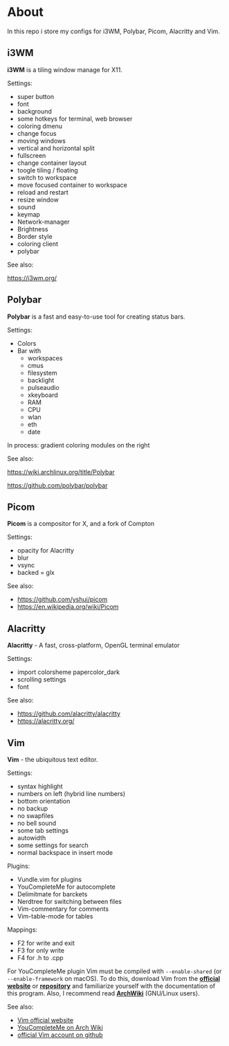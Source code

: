 # About
In this repo i store my configs for i3WM, Polybar, Picom, Alacritty and Vim.

## i3WM
__i3WM__ is a tiling window manage for X11.

Settings:
   * super button
   * font
   * background
   * some hotkeys for terminal, web browser
   * coloring dmenu
   * change focus
   * moving windows
   * vertical and horizontal split
   * fullscreen
   * change container layout
   * toogle tiling / floating
   * switch to workspace
   * move focused container to workspace
   * reload and restart
   * resize window
   * sound
   * keymap
   * Network-manager
   * Brightness
   * Border style
   * coloring client
   * polybar

See also:

https://i3wm.org/

## Polybar

__Polybar__ is a fast and easy-to-use tool for creating status bars.

Settings:
  * Colors
  * Bar with
    + workspaces
    + cmus
    + filesystem
    + backlight
    + pulseaudio
    + xkeyboard
    + RAM
    + CPU
    + wlan
    + eth
    + date

In process: gradient coloring modules on the right 

See also:

https://wiki.archlinux.org/title/Polybar

https://github.com/polybar/polybar

## Picom

__Picom__ is a compositor for X, and a fork of Compton

Settings:
  * opacity for Alacritty
  * blur
  * vsync
  * backed = glx

See also:
  + https://github.com/yshui/picom
  + https://en.wikipedia.org/wiki/Picom

## Alacritty

__Alacritty__ - A fast, cross-platform, OpenGL terminal emulator

Settings:
  * import colorsheme papercolor_dark
  * scrolling settings
  * font
    
See also:
  + https://github.com/alacritty/alacritty
  + https://alacritty.org/

## Vim
__Vim__ - the ubiquitous text editor.

Settings: 
  * syntax highlight
  * numbers on left (hybrid line numbers)
  * bottom orientation
  * no backup
  * no swapfiles
  * no bell sound
  * some tab settings
  * autowidth
  * some settings for search
  * normal backspace in insert mode

Plugins:
  * Vundle.vim for plugins
  * YouCompleteMe for autocomplete
  * Delimitmate for barckets
  * Nerdtree for switching between files
  * Vim-commentary for comments
  * Vim-table-mode for tables

Mappings:
   * F2 for write and exit
   * F3 for only write 
   * F4 for .h to .cpp

For YouCompleteMe plugin Vim must be compiled with `--enable-shared` (or `--enable-framework` on macOS). To do this, download Vim from the **[official website](https://www.vim.org/)** or **[repository](https://github.com/vim/vim)** and familiarize yourself with the documentation of this program. Also, I recommend read **[ArchWiki](https://wiki.archlinux.org/title/Vim/YouCompleteMe)** (GNU/Linux users).

See also:
  - [Vim official website](https://www.vim.org/)
  - [YouCompleteMe on Arch Wiki](https://wiki.archlinux.org/title/Vim/YouCompleteMe)
  - [official Vim account on github](https://github.com/vim)
